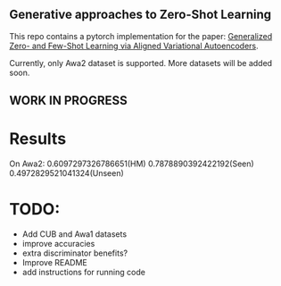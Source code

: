 ## Generative approaches to Zero-Shot Learning

This repo contains a pytorch implementation for the paper: [Generalized Zero- and Few-Shot Learning via Aligned Variational Autoencoders](https://arxiv.org/abs/1812.01784).

Currently, only Awa2 dataset is supported. More datasets will be added soon.

## WORK IN PROGRESS

# Results

On Awa2: 0.6097297326786651(HM) 0.7878890392422192(Seen) 0.4972829521041324(Unseen)

# TODO:
* Add CUB and Awa1 datasets
* improve accuracies
* extra discriminator benefits?
* Improve README
* add instructions for running code
